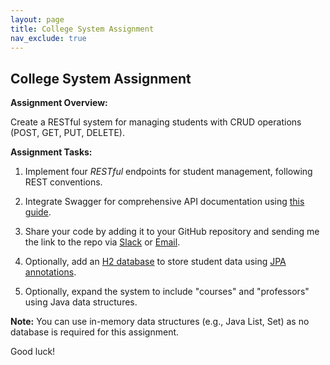 ```yaml
---
layout: page
title: College System Assignment
nav_exclude: true
---
```


## College System Assignment

**Assignment Overview:**

Create a RESTful system for managing students with CRUD operations (POST, GET, PUT, DELETE).

**Assignment Tasks:**

1. Implement four _RESTful_ endpoints for student management, following REST conventions.

2. Integrate Swagger for comprehensive API documentation using [this guide](https://www.baeldung.com/spring-rest-openapi-documentation).

3. Share your code by adding it to your GitHub repository and sending me the link to the repo via [Slack](https://fum-cs.slack.com/team/U062Y7MB1T3) or [Email](mailto:moghani.arash@gmail.com).

4. Optionally, add an [H2 database](https://www.baeldung.com/spring-boot-h2-database) to store student data using [JPA annotations](https://javatute.com/jpa/how-to-create-an-entity-using-spring-data-jpa/).

5. Optionally, expand the system to include "courses" and "professors" using Java data structures.
 
**Note:** You can use in-memory data structures (e.g., Java List, Set) as no database is required for this assignment.

Good luck!
